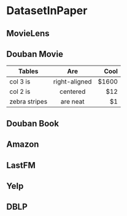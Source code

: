 # DatasetInPaper

## MovieLens

## Douban Movie

| Tables        | Are           | Cool  |
| ------------- |:-------------:| -----:|
| col 3 is      | right-aligned | $1600 |
| col 2 is      | centered      |   $12 |
| zebra stripes | are neat      |    $1 |

## Douban Book

## Amazon

## LastFM

## Yelp

## DBLP
